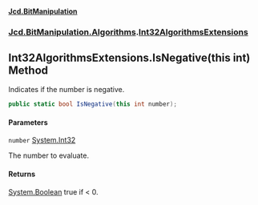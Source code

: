 #### [Jcd.BitManipulation](index 'index')
### [Jcd.BitManipulation.Algorithms](Jcd.BitManipulation.Algorithms 'Jcd.BitManipulation.Algorithms').[Int32AlgorithmsExtensions](Jcd.BitManipulation.Algorithms.Int32AlgorithmsExtensions 'Jcd.BitManipulation.Algorithms.Int32AlgorithmsExtensions')

## Int32AlgorithmsExtensions.IsNegative(this int) Method

Indicates if the number is negative.

```csharp
public static bool IsNegative(this int number);
```
#### Parameters

<a name='Jcd.BitManipulation.Algorithms.Int32AlgorithmsExtensions.IsNegative(thisint).number'></a>

`number` [System.Int32](https://docs.microsoft.com/en-us/dotnet/api/System.Int32 'System.Int32')

The number to evaluate.

#### Returns
[System.Boolean](https://docs.microsoft.com/en-us/dotnet/api/System.Boolean 'System.Boolean')
true if < 0.